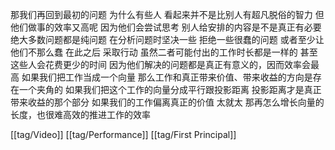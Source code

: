 那我们再回到最初的问题 为什么有些人 看起来并不是比别人有超凡脱俗的智力 但他们做事的效率又高呢 因为他们会尝试思考 别人给安排的内容是不是真正有必要 绝大多数问题都是纯问题 在分析问题时坚决一些 拒绝一些很蠢的问题 或者至少让他们不那么蠢 在此之后 采取行动
虽然二者可能付出的工作时长都是一样的 甚至这些人会花费更少的时间 因为他们解决的问题都是真正有意义的，因而效率会最高
如果我们把工作当成一个向量 那么工作和真正带来价值、带来收益的方向是存在一个夹角的 如果我们把这个工作的向量分成平行跟投影距离 投影距离才是真正带来收益的那个部分
如果我们的工作偏离真正的价值 太就太 那再怎么增长向量的长度，也很难高效的推进工作的效率

[[tag/Video]] [[tag/Performance]] [[tag/First Principal]]